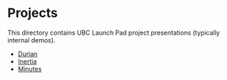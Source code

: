 # Projects

This directory contains UBC Launch Pad project presentations (typically internal
demos).

* [Durian](https://slides.ubclaunchpad.com/projects/durian)
* [Inertia](https://slides.ubclaunchpad.com/projects/inertia)
* [Minutes](https://slides.ubclaunchpad.com/projects/minutes)

